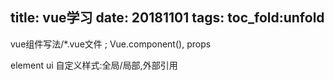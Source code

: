 title: vue学习
date: 20181101
tags:
toc_fold:unfold
---

vue组件写法/*.vue文件 ; Vue.component(), props   



element ui 自定义样式:全局/局部,外部引用

